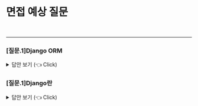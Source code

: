 # 면접 예상 질문
<br>

---------------------
### [질문.1]Django ORM 

<details>
   <summary> 답안 보기 (👈 Click)</summary>
<br />
+ 1. Django ORM (Object-Relational Mapping)
    Django ORM은 데이터베이스를 SQL 없이 객체 지향적으로 다룰 수 있도록 돕는 도구입니다.
    Django 프로젝트에서 모델을 정의하면 ORM이 이를 데이터베이스 테이블로 변환하고, CRUD 작업을 쉽게 처리할 수 있게 합니다.

    <추가적인 설명>
    => ORM(Object Relational Mapping, 객체 관계 매핑)은 
    객체와 관계형 DB를 연결해주는 개념을 의미함. 쉽게 설명하자면,

    (핵심)생성한 클래스(객체)를 SQL문으로 자동 변환하여 데이터를 다루는 것.    
    덕분에 SQL문을 사용하지 않고도 DB데이터를 관리할 수 있음. 
    직접 SQL 쿼리를 작성하지 않아도 파이썬 코드로 DB를 조작 가능함을 의미하며 이는 개발자가 애플리케이션의 로직 작성에 집중할 수 있도록 도움을 줌.
</details>



### [질문.1]Django란

<details>
   <summary> 답안 보기 (👈 Click)</summary>
<br />

+ Django
    장고(Django)는 파이썬으로 작성된 웹 프레임워크로, 웹 애플리케이션을 빠르게 개발하고 유지보수할 수 있도록 도와주는 도구입니다. 장고는 MTV 패턴(Model-Template-View)을 기반으로 하고 있으며, 이 패턴을 통해 애플리케이션의 구조를 깔끔하게 분리하고 효율적으로 관리할 수 있도록 합니다. 주요 개념을 아래에 설명하겠습니다.

  1. MTV 패턴
    Model: 데이터베이스와 상호작용하는 부분으로, 데이터 구조를 정의하는 역할을 합니다. 장고에서는 ORM(Object-Relational Mapping)을 통해 SQL을 직접 작성하지 않고도 데이터베이스와 통신할 수 있습니다.
    
    Template: 사용자에게 보여지는 화면을 정의하는 부분으로, HTML과 템플릿 언어를 통해 웹 페이지의 UI를 만듭니다.
    
    View: 요청을 처리하고 필요한 데이터를 불러와 템플릿으로 전달하는 역할을 합니다. 사용자의 요청을 받아 Model에서 데이터를 가져와 처리한 후 Template에 전달해 렌더링합니다.

  2. 장고의 주요 기능
    URL 관리: urls.py 파일을 통해 각 페이지의 URL을 설정할 수 있어 웹 애플리케이션의 구조를 직관적으로 관리할 수 있습니다.
    
    ORM(Object-Relational Mapping): 장고에서는 SQL을 직접 작성하지 않고 파이썬 클래스와 메서드를 사용하여 데이터베이스 작업을 수행할 수 있습니다.
    
    Forms: 사용자가 입력한 데이터를 쉽게 처리할 수 있도록 도와주는 기능입니다. HTML 폼을 쉽게 작성하고, 유효성 검사를 포함하여 데이터를 손쉽게 처리할 수 있습니다.
    
    관리자(Admin): 장고의 강력한 관리 도구로, 기본적인 CRUD 작업을 수행할 수 있는 인터페이스를 자동으로 생성해줍니다. 모델을 정의하고 관리자에 등록하기만 하면 관리 페이지에서 데이터를 손쉽게 관리할 수 있습니다.
  
  3. 장고의 작동 원리
    URL 요청: 사용자가 URL에 요청을 보냄
    View 처리: 해당 URL에 매핑된 View 함수가 호출되어 데이터를 가져옴
    Template 렌더링: View에서 가져온 데이터를 Template에 전달해 웹 페이지를 생성
    응답 반환: 최종적으로 HTML 페이지를 사용자에게 반환
  
  4. 장고의 설정 파일
    장고 프로젝트의 settings.py 파일에는 데이터베이스 연결, 앱 설정, 정적 파일 설정 등 프로젝트 전반에 필요한 설정이 포함되어 있습니다.
  
  5. Django HTML
    동적 데이터 처리, 재사용성, 보안, 서버 통합 등 다양한 면에서 강력한 기능을 제공합니다.
    복잡한 웹 애플리케이션을 구축할 때 특히 유용하며, 백엔드와의 강력한 연동을 통해 효율적인 개발을 가능하다.
    
    뷰(View)에서 전달된 데이터를 템플릿 표현식을 사용하여 HTML 페이지에 동적으로 삽입하기 위해 사용합니다. 동적인 콘텐츠를 쉽게 생성할 수 있습니다.
    + 장점(추가)
        1. 폼에서 CSRF 토큰을 자동으로 처리할 수 있습니다.
        2. 간단한 조건문 및 반복문을 처리할 수 있습니다.
        3. 기본적으로 자동 이스케이프를 적용하여 잠재적인 보안 문제를 방지합니다.
        4. 템플릿 태그와 필터를 사용하여 HTML에서 간단히 데이터를 조작하고 표시할 수 있습니다.
        5. 뷰에서 전달 받은 데이터를 직접 템플릿에 삽입하여 서버에서 데이터와 HTML을 통합 처리합니다.(복잡한 데이터를 쉽게 전달하고 처리 가능)
        6. 공통 레이아웃을 정의하고 각 페이지가 이를 확장하여 재사용성을 높입니다.(템플릿 상속)
</details>
